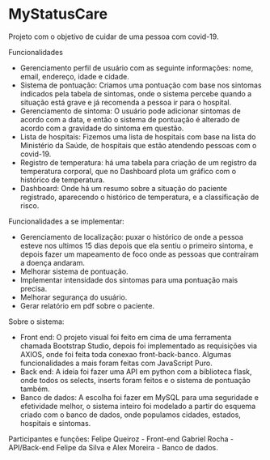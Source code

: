 # MyStatusCare
Projeto com o objetivo de cuidar de uma pessoa com covid-19.

Funcionalidades
 - Gerenciamento perfil de usuário com as seguinte informações: nome, email, endereço, idade e cidade.
 - Sistema de pontuação: Criamos uma pontuação com base nos sintomas indicados pela tabela de sintomas, onde o sistema percebe quando a situação está grave e já recomenda a pessoa ir para o hospital.
 - Gerenciamento de sintoma: O usuário pode adicionar sintomas de acordo com a data, e então o sistema de pontuação é alterado de acordo com a gravidade do sintoma em questão.
 - Lista de hospitais: Fizemos uma lista de hospitais com base na lista do Ministério da Saúde, de hospitais que estão atendendo pessoas com o covid-19.
 - Registro de temperatura: há uma tabela para criação de um registro da temperatura corporal, que no Dashboard plota um gráfico com o histórico de temperatura.
 - Dashboard: Onde há um resumo sobre a situação do paciente registrado, aparecendo o histórico de temperatura, e a classificação de risco.
 
 Funcionalidades a se implementar:
 - Gerenciamento de localização: puxar o histórico de onde a pessoa esteve nos ultimos 15 dias depois que ela sentiu o primeiro sintoma, e depois fazer um mapeamento de foco onde as pessoas que contrairam a doença andaram.
 - Melhorar sistema de pontuação.
 - Implementar intensidade dos sintomas para uma pontuação mais precisa.
 - Melhorar segurança do usuário.
 - Gerar relatório em pdf sobre o paciente.
 
 Sobre o sistema:
 - Front end: O projeto visual foi feito em cima de uma ferramenta chamada Bootstrap Studio, depois foi implementado as requisições via AXIOS, onde foi feita toda conexao front-back-banco. Algumas funcionalidades a mais foram feitas com JavaScript Puro.
 - Back end: A ideia foi fazer uma API em python com a biblioteca flask, onde todos os selects, inserts foram feitos e o sistema de pontuação também.
 - Banco de dados: A escolha foi fazer em MySQL para uma seguridade e efetividade melhor, o sistema inteiro foi modelado a partir do esquema criado com o banco de dados, onde populamos cidades, estados, hospitais e sintomas.

Participantes e funções:
Felipe Queiroz - Front-end
Gabriel Rocha - API/Back-end
Felipe da Silva e Alex Moreira - Banco de dados.

